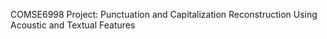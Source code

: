 COMSE6998 
Project: Punctuation and Capitalization Reconstruction Using Acoustic and Textual Features 

